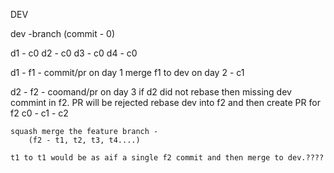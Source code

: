 DEV

dev -branch (commit - 0)


d1 - c0
d2 - c0
d3 - c0
d4 - c0


d1 - f1 - commit/pr on day 1
    merge f1 to dev on day 2 - c1

d2 - f2 - coomand/pr on day 3
    if d2 did not rebase then missing dev commint in f2.
    PR will be rejected
    rebase dev into f2 and then create PR for f2
    c0 - c1 - c2


    squash merge the feature branch - 
        (f2 - t1, t2, t3, t4....)

    t1 to t1 would be as aif a single f2 commit and then merge to dev.????


    





